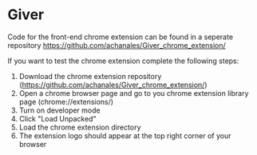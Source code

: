 # Giver

Code for the front-end chrome extension can be found in a seperate repository https://github.com/achanales/Giver_chrome_extension/

If you want to test the chrome extension complete the following steps:
1) Download the chrome extension repository (https://github.com/achanales/Giver_chrome_extension/)
2) Open a chrome browser page and go to you chrome extension library page (chrome://extensions/)
3) Turn on developer mode
4) Click "Load Unpacked"
5) Load the chrome extension directory
6) The extension logo should appear at the top right corner of your browser
